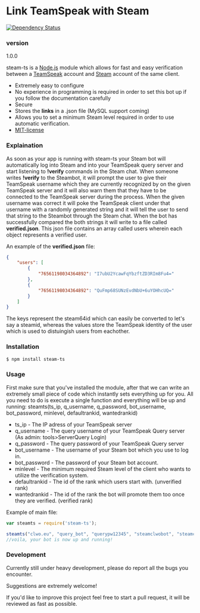 # Link TeamSpeak with Steam
[![Dependency Status](https://david-dm.org/nikitavondel/steam-ts.svg)](https://david-dm.org/nikitavondel/steam-ts)
### version

1.0.0

steam-ts is a [Node.js] module which allows for fast and easy verification between a [TeamSpeak] account and [Steam] account of the same client.

  - Extremely easy to configure
  - No experience in programming is required in order to set this bot up if you follow the documentation carefully
  - Secure
  - Stores the **links** in a .json file (MySQL support coming)
  - Allows you to set a minimum Steam level required in order to use automatic verification.
  - [MIT-license]

### Explaination

As soon as your app is running with steam-ts your Steam bot will automatically log into Steam and into your TeamSpeak query server and start listening to **!verify** commands in the Steam chat.
When someone writes **!verify** to the Steambot, it will prompt the user to give their TeamSpeak username which they are currently recognized by on the given TeamSpeak server and it will also warn them that they have to be connected to the TeamSpeak server during the process.
When the given username was correct it will poke the TeamSpeak client under that username with a randomly generated string and it will tell the user to send that string to the Steambot through the Steam chat. When the bot has successfully compared the both strings it will write to a file called **verified.json**.
This json file contains an array called users wherein each object represents a verified user.

An example of the **verified.json** file:
```json
{
    "users": [
        {
            "76561198034364892": "I7ubU2YcawFqYbzftZD3RIm8Fu4="
        },
        {
            "76561198034364892": "QuFmp68SUNzEvdNbU+6uYOHhcUQ="
        }
    ]
}
```

The keys represent the steam64id which can easily be converted to let's say a steamid, whereas the values store the TeamSpeak identity of the user which is used to distuingish users from eachother.



### Installation

```sh
$ npm install steam-ts
```


### Usage

First make sure that you've installed the module, after that we can write an extremely small piece of code which instantly sets everything up for you.
All you need to do is execute a single function and everything will be up and running:
steamts(ts_ip, q_username, q_password, bot_username, bot_password, minlevel, defaultrankid, wantedrankid)
  - ts_ip - The IP adress of your TeamSpeak server
  - q_username - The query username of your TeamSpeak Query server (As admin: tools>ServerQuery Login)
  - q_password - The query password of your TeamSpeak Query server
  - bot_username - The username of your Steam bot which you use to log in.
  - bot_password - The password of your Steam bot account.
  - minlevel - The minimum required Steam level of the client who wants to utilize the verification system.
  - defaultrankid - The id of the rank which users start with. (unverified rank)
  - wantedrankid - The id of the rank the bot will promote them too once they are verified. (verified rank)

Example of main file:
```javascript
var steamts = require('steam-ts');

steamts("clwo.eu", "query_bot", "querypw12345", "steamclwobot", "steamclwopw123", 3, 37, 38);
//voila, your bot is now up and running!
```

### Development

Currently still under heavy development, please do report all the bugs you encounter.

Suggestions are extremely welcome!

If you'd like to improve this project feel free to start a pull request, it will be reviewed as fast as possible.


[Node.js]: <https://nodejs.org>
[TeamSpeak]: <https://teamspeak.com/>
[Steam]: <https://steamcommunity.com/>
[MIT-license]: <https://opensource.org/licenses/MIT>
